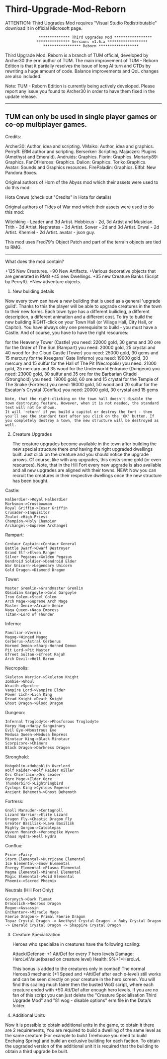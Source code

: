 # Third-Upgrade-Mod-Reborn

ATTENTION: Third Upgrades Mod requires "Visual Studio Redistributable" download it in official Microsoft page.


                   ************** Third Upgrades Mod *****************
                  *************** Version: v1.6.x ******************
                     ***************** Reborn ******************

Third Upgrade Mod: Reborn is a branch of TUM official, developed by Archer30 the erm author of TUM. The main improvement of TUM - Reborn Edition is that it partially resolves the issue of long AI turn and CTDs by rewriting a huge amount of code. Balance improvements and QoL changes are also included. 

Note: TUM - Reborn Edition is currently being actively developed. Please report any issue you found to Archer30 in order to have them fixed in the update release.

--------------------------------------------------------------------------------------------------

TUM can only be used in single player games or co-op multiplayer games.
--------------------------------------------------------------------------------------------------

Credits:

Archer30: Author, idea and scripting.
VMaiko: Author, idea and graphics.
PerryR: ERM author and scripting.
Berserker: Scripting.
Majaczek: Plugins (Amethyst and Emerald).
Andruids: Graphics.
Fiorin: Graphics.
Moriarty89: Graphics.
FanOfHeroes: Graphics.
Dalion: Graphics.
Toriko:Graphics.
Avatar: Sounds and Graphics resources.
FirePaladin: Graphics.
ElfbI: New Pandora Boxes.

Original authors of Horn of the Abyss mod which their assets were used to do this mod:

Hota Crews (check out "Credits" in Hota for details)

Original authors of Tides of War mod which their assets were used to do this mod:

Witchking - Leader and 3d Artist.
Hobbicus - 2d, 3d Artist and Musician.
Trith - 3d Artist.
Nephretes - 3d Artist.
Sower - 2d and 3d Artist.
Drwal - 2d Artist.
Khemiel - 2d Artist.
avatar - json guy.



This mod uses Fred79's Object Patch and part of the terrain objects are tied to RMG.

------------------------------------------------------------------------------------------------------------

What does the mod contain?

+125 New Creatures.
+90 New Artifacts.
+Various decorative objects that are generated in RMG
+45 new Dwellings.
+35 new Creature Banks (Script by PerryR).
+New adventure objects.




1. New buliding details

Now every town can have a new building that is used as a general 'upgrade guild'. Thanks to this the player will be able to upgrade creatures in the town to their new forms. 
Each town type has a different builiding, a different description, a different animation and a different cost. 
To try to build the new building RIGHT-click on your Town Hall (or Village Hall, City Hall, or Capitol). 
You have always olny one prerequisite to build - you must have a Castle. And of course, you have to have the right resources:

for the Heavenly Tower (Castle) you need:        22000 gold, 30 gems and 30 ore
for the Order of The Sun (Rampart) you need:     20000 gold, 25 crystal and 40 wood
for the Cloud Castle (Tower) you need:           25000 gold, 30 gems and 15 mercury
for the Kreegans' Gate (Inferno) you need:       19000 gold, 30 mercury and 15 sulfur
for the Hall of The Pit (Necropolis) you need:   21000 gold, 25 mercury and 35 wood
for the Underworld Entrance (Dungeon) you need:  23000 gold, 30 sulfur and 35 ore
for the Barbarian Citadel (Stronghold) you need: 19000 gold, 60 ore and 15 crystal
for the Temple of The Snake (Fortress) you need: 18000 gold, 50 wood and 20 sulfur
for the Escaton's Crystal (Conflux) you need:    20000 gold, 30 crystal and 15 gems

	Note, that the right-clicking on the town hall doesn't disable the town destroying feature. However, when it is not needed, the standard text will not be shown. 
	It will 'return' if you build a capitol or destroy the fort - then you'll see the standard text after you click on the 'OK' button. If you completely destroy a town, the new structure will be destroyed as well.

2. Creature Upgrades

	The creature upgrades become available in the town after building the new special structure there *and* having the right upgraded dwellings built. 
	Just click on the creature and you should notice the upgrade arrows. Of course, like with any upgrades, this costs some gold (or even resources). 
	Note, that in the Hill Fort every  new upgrade is also available and all new upgrades are aligned with their towns.
                     NEW: Now you can recruit the creatures in their respective dwellings once the new structure has been bought.

Castle:

    Halberdier->Royal Halberdier
    Marksman->Crossbowman
    Royal Griffin->Cesar Griffin
    Crusader->Inquisitor
    Zealot->High Priest
    Champion->Holy Champion
    Archangel->Supreme Archangel
	
	
Rampart:

    Centaur Captain->Centaur General
    Battle Dwarf->Dwarf Destroyer
    Grand Elf->Elven Ranger
    Silver Pegasus->Golden Pegasus
    Dendroid Soldier->Dendroid Elder
    War Unicorn->Legendary Unicorn
    Gold Dragon->Diamond Dragon
	
	
Tower:

    Master Gremlin->Grandmaster Gremlin
    Obsidian Gargoyle->Gold Gargoyle
    Iron Golem->Steel Golem
    Arch Mage->Supreme Arch Mage
    Master Genie->Arcane Genie
    Naga Queen->Naga Empress
    Titan->Lord of Thunder
	

Inferno:

    Familiar->Vermin
    Magog->Winged Magog
    Cerberus->Astral Cerberus
    Horned Demon->Sharp-Horned Demon
    Pit Lord->Pit Master
    Efreet Sultan->Efreet Rajah
    Arch Devil->Hell Baron	
	
	
Necropolis:

    Skeleton Warrior->Skeleton Knight
    Zombie->Ghoul
    Wraith->Spectre
    Vampire Lord->Vampire Elder
    Power Lich->Lich King
    Dread Knight->Death Knight
    Ghost Dragon->Blood Dragon
	
	
Dungeon:

    Infernal Troglodyte->Phosforous Troglodyte
    Harpy Hag->Harpy Sanguinary
    Evil Eye->Monstrous Eye
    Medusa Queen->Medusa Empress
    Minotaur King->Black Minotaur
    Scorpicore->Chimera
    Black Dragon->Darkness Dragon
	
	
Stronghold:

    Hobgoblin->Hobgoblin Overlord
    Wolf Raider->Wolf Raider Killer
    Orc Chieftain->Orc Leader
    Ogre Mage->Elder Ogre
    Thunderbird->Lightningbird
    Cyclops King->Cyclops Emperor
    Ancient Behemoth->Ghost Behemoth
	
	
Fortress:

    Gnoll Marauder->Centagnoll
    Lizard Warrior->Elite Lizard
    Dragon Fly->Chaotic Dragon Fly
    Greater Basilisk->Lava Basilisk
    Mighty Gorgon->Catoblepas
    Wyvern Monarch->Venomspike Wyvern
    Chaos Hydra->Hell Hydra
	
	
Conflux:

    Pixie->Fairy
    Storm Elemental->Hurricane Elemental
    Ice Elemental->Snow Elemental
    Energy Elemental->Plasma Elemental
    Magma Elemental->Mineral Elemental
    Magic Elemental->Void Elemental
    Phoenix->Sacred Phoenix
	

Neutrals (Hill Fort Only):

    Gorynych->Dark Tiamat
    Dracolich->Necross Dragon
    Rogue->Assassin
    Enchanter<->Miracle Mage
    Faerie Dragon-> Primal Faerie Dragon
    Topaz Crystal Dragon -> Amethyst Crystal Dragon -> Ruby Crystal Dragon -> Emerald Crystal Dragon -> Shappire Crystal Dragon

3. Creature Specialization

    Heroes who specialize in creatures have the following scaling:

    Attack/Defense: +1 Att/Def for every 7 hero levels
    Damage: HeroLvl:Value(based on creature level)
    Health: 9%+1*HeroLvL 
    
    This bonus is added to the creatures only in combat! The normal Heroes3 mechanic (+1 Speed and +Att/Def after each x-level) still works and can be seen directly on your creature in the hero screen.
    You will find this scaling much fairer then the busted WoG script, where each creature ended with +50 Att/Def after enough hero levels. 
    If you are no fan of this script you can just delete the "Creature Specialisation Third Upgrade Mod" and "81 wog - disable options" erm file in the Data/s folder. 

4. Additional Units

Now it is possible to obtain additional units in the game, to obtain it there are 2 requirements, 
You are required to build a dwelling of the same level as the same creature (For example to build Treehouse you need to build Enchaing Spring) and build an exclusive building for each faction.
To obtain the upgraded version of the additional unit it is required that the building to obtain a third upgrade be built.

